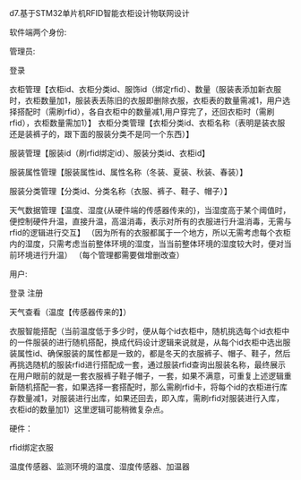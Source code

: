 d7.基于STM32单片机RFID智能衣柜设计物联网设计


软件端两个身份:

管理员:

登录

衣柜管理【衣柜id、衣柜分类id、服饰id（绑定rfid）、数量（服装表添加新衣服时，衣柜数量加1，服装表丢陈旧的衣服即删除衣服，衣柜表的数量需减1，用户选择搭配时（需刷rfid），各自衣柜中的数量减1,用户穿完了，还回衣柜时（需刷rfid），衣柜数量需加1）】
衣柜分类管理【衣柜分类id、衣柜名称（表明是装衣服还是装裤子的，跟下面的服装分类不是同一个东西）】

服装管理【服装id（刷rfid绑定id）、服装分类id、衣柜id】

服装属性管理【服装属性id、属性名称（冬装、夏装、秋装、春装）】

服装分类管理【分类id、分类名称（衣服、裤子、鞋子、帽子）】

天气数据管理【温度、湿度{从硬件端的传感器传来的}，当湿度高于某个阈值时，便控制硬件升温，直接升温，高温消毒，表示对所有的衣服进行升温消毒，无需与rfid的逻辑进行交互】
（因为所有的衣服都属于一个地方，所以无需考虑每个衣柜内的湿度，只需考虑当前整体环境的湿度，当当前整体环境的湿度较大时，便对当前环境进行升温）
（每个管理都需要做增删改查）
 
 
用户:

登录 注册

天气查看（温度【传感器传来的】）

衣服智能搭配（当前温度低于多少时，便从每个id衣柜中，随机挑选每个id衣柜中的一件服装的进行随机搭配，换成代码设计逻辑来说就是，从每个id衣柜中选出服装属性id、确保服装的属性都是一致的，都是冬天的衣服裤子、帽子、鞋子，然后再挑选随机的服装rfid进行搭配成一套，通过服装rfid查询出服装名称，最终展示在用户眼前的就是一套衣服裤子鞋子帽子，一套，如果不满意，可重复上述逻辑重新随机搭配一套，如果选择一套搭配时，那么需刷rfid卡，将每个id的衣柜进行库存数量减1，对服装进行出库，如果还回去，即入库，需刷rfid对服装进行入库，衣柜id的数量加1）这里逻辑可能稍微复杂点。
 
硬件：

rfid绑定衣服

温度传感器、监测环境的温度、湿度传感器、加温器
